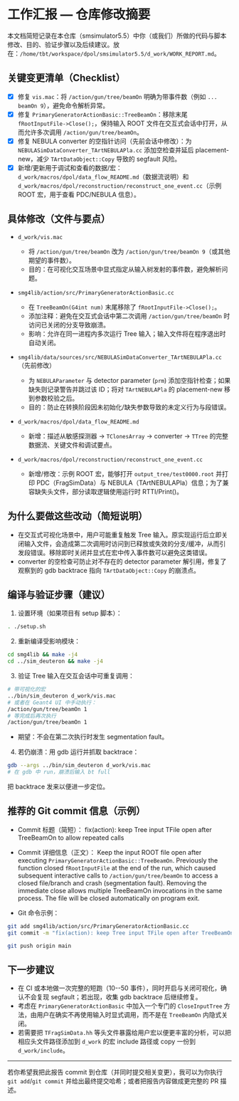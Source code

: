 # 工作汇报 — 仓库修改摘要

本文档简短记录在本仓库（smsimulator5.5）中你（或我们）所做的代码与脚本修改、目的、验证步骤以及后续建议。放在：`/home/tbt/workspace/dpol/smsimulator5.5/d_work/WORK_REPORT.md`。

## 关键变更清单（Checklist）
- [x] 修复 `vis.mac`：将 `/action/gun/tree/beamOn` 明确为带事件数（例如 `... beamOn 9`），避免命令解析异常。
- [x] 修复 `PrimaryGeneratorActionBasic::TreeBeamOn`：移除末尾 `fRootInputFile->Close();`，保持输入 ROOT 文件在交互式会话中打开，从而允许多次调用 `/action/gun/tree/beamOn`。
- [x] 修复 NEBULA converter 的空指针访问（先前会话中修改）：为 `NEBULASimDataConverter_TArtNEBULAPla.cc` 添加空检查并延后 placement-new，减少 `TArtDataObject::Copy` 导致的 segfault 风险。
- [x] 新增/更新用于调试和查看的数据/宏：`d_work/macros/dpol/data_flow_README.md`（数据流说明）和 `d_work/macros/dpol/reconstruction/reconstruct_one_event.cc`（示例 ROOT 宏，用于查看 PDC/NEBULA 信息）。

## 具体修改（文件与要点）
- `d_work/vis.mac`
  - 将 `/action/gun/tree/beamOn` 改为 `/action/gun/tree/beamOn 9`（或其他期望的事件数）。
  - 目的：在可视化交互场景中显式指定从输入树发射的事件数，避免解析问题。

- `smg4lib/action/src/PrimaryGeneratorActionBasic.cc`
  - 在 `TreeBeamOn(G4int num)` 末尾移除了 `fRootInputFile->Close();`。
  - 添加注释：避免在交互式会话中第二次调用 `/action/gun/tree/beamOn` 时访问已关闭的分支导致崩溃。
  - 影响：允许在同一进程内多次运行 Tree 输入；输入文件将在程序退出时自动关闭。

- `smg4lib/data/sources/src/NEBULASimDataConverter_TArtNEBULAPla.cc`（先前修改）
  - 为 `NEBULAParameter` 与 detector parameter (`prm`) 添加空指针检查；如果缺失则记录警告并跳过该 ID；将对 `TArtNEBULAPla` 的 placement-new 移到参数校验之后。
  - 目的：防止在转换阶段因未初始化/缺失参数导致的未定义行为与段错误。

- `d_work/macros/dpol/data_flow_README.md`
  - 新增：描述从敏感探测器 → `TClonesArray` → converter → `TTree` 的完整数据流、关键文件和调试要点。

- `d_work/macros/dpol/reconstruction/reconstruct_one_event.cc`
  - 新增/修改：示例 ROOT 宏，能够打开 `output_tree/test0000.root` 并打印 PDC（FragSimData）与 NEBULA（TArtNEBULAPla）信息；为了兼容缺失头文件，部分读取逻辑使用运行时 RTTI/Print()。

## 为什么要做这些改动（简短说明）
- 在交互式可视化场景中，用户可能重复触发 Tree 输入。原实现运行后立即关闭输入文件，会造成第二次调用时访问到已释放或失效的分支/缓冲，从而引发段错误。移除即时关闭并显式在宏中传入事件数可以避免这类错误。
- converter 的空检查可防止对不存在的 detector parameter 解引用，修复了观察到的 gdb backtrace 指向 `TArtDataObject::Copy` 的崩溃点。

## 编译与验证步骤（建议）
1. 设置环境（如果项目有 setup 脚本）：
```bash
. ./setup.sh
```
2. 重新编译受影响模块：
```bash
cd smg4lib && make -j4
cd ../sim_deuteron && make -j4
```
3. 验证 Tree 输入在交互会话中可重复调用：
```bash
# 带可视化的宏
../bin/sim_deuteron d_work/vis.mac
# 或者在 Geant4 UI 中手动执行：
/action/gun/tree/beamOn 1
# 等完成后再次执行
/action/gun/tree/beamOn 1
```
 - 期望：不会在第二次执行时发生 segmentation fault。
4. 若仍崩溃：用 gdb 运行并抓取 backtrace：
```bash
gdb --args ../bin/sim_deuteron d_work/vis.mac
# 在 gdb 中 run，崩溃后输入 bt full
```
把 backtrace 发来以便进一步定位。

## 推荐的 Git commit 信息（示例）
- Commit 标题（简短）：
  fix(action): keep Tree input TFile open after TreeBeamOn to allow repeated calls

- Commit 详细信息（正文）：
  Keep the input ROOT file open after executing `PrimaryGeneratorActionBasic::TreeBeamOn`.
  Previously the function closed `fRootInputFile` at the end of the run, which caused
  subsequent interactive calls to `/action/gun/tree/beamOn` to access a closed file/branch
  and crash (segmentation fault). Removing the immediate close allows multiple TreeBeamOn
  invocations in the same process. The file will be closed automatically on program exit.

- Git 命令示例：
```bash
git add smg4lib/action/src/PrimaryGeneratorActionBasic.cc
git commit -m "fix(action): keep Tree input TFile open after TreeBeamOn to allow repeated calls" -m $'Keep the input ROOT file open after executing PrimaryGeneratorActionBasic::TreeBeamOn.\n\nPreviously the function closed fRootInputFile at the end of the run, which caused subsequent interactive calls to /action/gun/tree/beamOn to access a closed file/branch and crash (segmentation fault). Removing the immediate close allows multiple TreeBeamOn invocations in the same process. The file will be closed automatically on program exit.\n\nTesting:\n- Rebuild smg4lib and sim_deuteron.\n- Start interactive/visual session and run /action/gun/tree/beamOn 1 twice; no crash should occur.\n'

git push origin main
```

## 下一步建议
- 在 CI 或本地做一次完整的短跑（10--50 事件），同时开启与关闭可视化，确认不会复现 segfault；若出现，收集 gdb backtrace 后继续修复。
- 考虑在 `PrimaryGeneratorActionBasic` 中加入一个专门的 `CloseInputTree` 方法，由用户在确实不再使用输入时显式调用，而不是在 `TreeBeamOn` 内隐式关闭。
- 若需要把 `TFragSimData.hh` 等头文件暴露给用户宏以便更丰富的分析，可以把相应头文件路径添加到 `d_work` 的宏 include 路径或 copy 一份到 `d_work/include`。

---
若你希望我把此报告 commit 到仓库（并同时提交相关变更），我可以为你执行 `git add`/`git commit` 并给出最终提交哈希；或者把报告内容做成更完整的 PR 描述。
